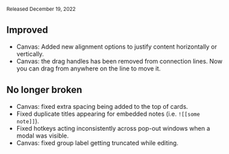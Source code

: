 <small>Released December 19, 2022</small>

## Improved

- Canvas: Added new alignment options to justify content horizontally or vertically.
- Canvas: the drag handles has been removed from connection lines. Now you can drag from anywhere on the line to move it.

## No longer broken

- Canvas: fixed extra spacing being added to the top of cards.
- Fixed duplicate titles appearing for embedded notes (i.e. `![[some note]]`).
- Fixed hotkeys acting inconsistently across pop-out windows when a modal was visible.
- Canvas: fixed group label getting truncated while editing.
